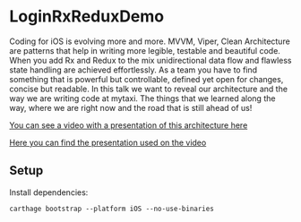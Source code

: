 # LoginRxReduxDemo
Coding for iOS is evolving more and more. MVVM, Viper, Clean Architecture are patterns that help in writing more legible, testable and beautiful code. When you add Rx and Redux to the mix unidirectional data flow and flawless state handling are achieved effortlessly. As a team you have to find something that is powerful but controllable, defined yet open for changes, concise but readable. In this talk we want to reveal our architecture and the way we are writing code at mytaxi. The things that we learned along the way, where we are right now and the road that is still  ahead of us!

[You can see a video with a presentation of this architecture here](https://www.youtube.com/watch?v=Dp2LQo2DOcg&t=15s)

[Here you can find the presentation used on the video](https://github.com/mytaxi/LoginRxReduxDemo/blob/master/CodingTestableAppsOnSteroids.pdf)

## Setup
Install dependencies:

`carthage bootstrap --platform iOS --no-use-binaries`
